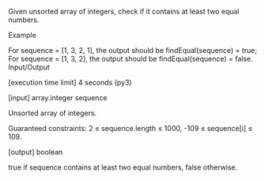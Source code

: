 Given unsorted array of integers, check if it contains at least two equal numbers.

Example

For sequence = [1, 3, 2, 1], the output should be
findEqual(sequence) = true;
For sequence = [1, 3, 2], the output should be
findEqual(sequence) = false.
Input/Output

[execution time limit] 4 seconds (py3)

[input] array.integer sequence

Unsorted array of integers.

Guaranteed constraints:
2 ≤ sequence.length ≤ 1000,
-109 ≤ sequence[i] ≤ 109.

[output] boolean

true if sequence contains at least two equal numbers, false otherwise.
